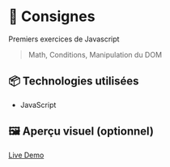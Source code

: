 # 🚀 Consignes

Premiers exercices de Javascript 
> Math, Conditions, Manipulation du DOM

## 📦 Technologies utilisées

- JavaScript


## 🖼️ Aperçu visuel (optionnel)

[Live Demo](https://ocrzia.github.io/JS4-Random-number/)